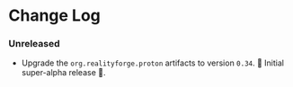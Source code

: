 # Change Log

### Unreleased

* Upgrade the `org.realityforge.proton` artifacts to version `0.34`.
 ‎🎉	Initial super-alpha release ‎🎉.
